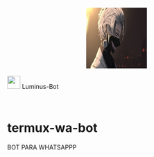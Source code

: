 <p align="center">
<img src="./datosbot/logobot.jpg" width="140" height="140"/>
</p>
<img src="https://i.imgur.com/n1zo2wL.gif" width="30" height="30"/> Luminus-Bot
</p>
<br />

# termux-wa-bot
BOT PARA WHATSAPPP
